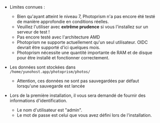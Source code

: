 * Limites connues :
    * Bien qu'ayant atteint le niveau 7, Photoprism n'a pas encore été testé de manière approfondie en conditions réelles.
    * Veuillez l'utiliser avec **extrême prudence** si vous l'installez sur un serveur de test !
    * Pas encore testé avec l'architecture AMD
    * Photoprism ne supporte actuellement qu'un seul utilisateur. OIDC devrait être supporté d'ici quelques mois.
    * Photoprism nécessite une quantité importante de RAM et de disque pour être installé et fonctionner correctement.

* Les données sont stockées dans `/home/yunohost.app/photoprism/photos/`
    * Attention, ces données ne sont pas sauvegardées par défaut lorsqu'une sauvegarde est lancée

* Lors de la première installation, il vous sera demandé de fournir des informations d'identification.
    * Le nom d'utilisateur est "admin".
    * Le mot de passe est celui que vous avez défini lors de l'installation.
